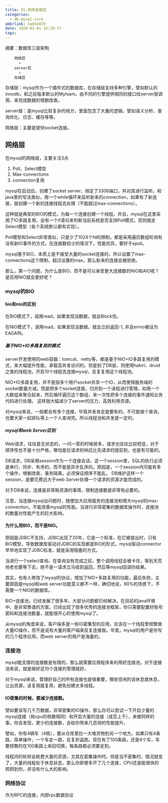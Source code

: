 ```yaml
---
title: 01-网络连接层
categories:
  - db-mysql-core
abbrlink: 3a03a839
date: 2020-02-01 16:20:17
tags:
---
```


摘要：数据库三层架构
``` text
    网络层
      ↓
    server层
      ↓
    存储层
```
存储层：mysql作为一个插件式的数据库，在存储层支持多种引擎，譬如默认的innodb，和之前版本默认的MyIsam。由不同的引擎提供相同的接口给server层调用，来完成数据的增删改查。

server层：是mysql比较复杂的地方，里面包含了大量的逻辑，譬如语义分析、查询优化、日志、缓存等等。

网络层：主要是提供socket连接。

<!--more-->

## 网络层

在mysql的网络层，主要关注3点

1. Poll、Select模型
2. Max-connections
3. connection复用

mysql在启动后，创建了socket server，绑定了3306端口，并对其进行监听。和java里的写法类似，用一个while循环来监听新来的connection，如果有了新连接，就创建一个新的连接线程去处理（不能超过max-connections）。

这种就是典型的BIO的模式，为每一个连接创建一个线程。并且，mysql在这里采用了IO多路复用，会有一个if语句来判断当前系统是否支持Poll模式，否则就走Select模型（各个系统默认都有实现）。

Poll模型和Select非常类似，只是少了1024个fd的限制，都是采用遍历数组轮询有没有新IO事件的方式，在连接数较少的情况下，性能优异，要好于epoll。

mysql基于BIO，本质上是不接受大量的socket连接的，所以设置了max-connections这个限制，超过设置的max，那么新来的连接会被拒绝。

那么，第一个问题，为什么是BIO，而不是可以承受更大连接数的NIO和AIO呢？是否用NIO就会更好呢？

### mysql的BIO

#### bio和nio的区别

在BIO模式下，调用read，如果发现没数据，就会Block住。

在NIO模式下，调用read，如果发现没数据，就会立刻返回-1, 并且errno被设为EAGAIN。

##### 基于NIO+IO多路复用的模式

server开发使用的web容器：tomcat、netty等，都是基于NIO+IO多路复用的模式，来大幅提升性能，承载高并发访问的。但是到了DB层，则使用hakiri、druid之类的线程池，开启10个线程去连接mysql，反复复用这个线程池。

NIO+IO多路复用，并不是指多个用户socket共享一个IO，从而使得服务端的socket数量大减。而是把多个socket连接，归并到一个进程进行管理，如用一个大数组来聚合起来，然后循环遍历这个数组，来一次性把多个连接的事件通知业务代码进行处理。
这样就大幅减少了server的压力，高效利用资源。

对mysql来说，一般都会有多个连接，毕竟并发肯定是要有的。不可能做个查询，也要大家一起排队等上一个人查询完。所以线程池和并发是一定的。

##### mysql和web Server区别

Web请求，往往是无状态的，一问一答的时候居多，请求也往往比较短促，对于顺序性也不是十分严格，哪怕是后请求的响应比先请求的提前到，也是有可能的。

DB请求，DB采用session作为一个连接会话，这一个session里，SQL的执行必须是串行、同步、有序的，而不能是异步乱序的。原因是，一个session内可能有多个操作，增删改查、事务隔离，必须保证顺序不能乱。
DB维护这样一个session，是要花费远大于web Server处理一个请求的资源才能完成的。

对于DB来说，连接是非常耗资源的事情，限制连接数是非常有必要的。

注意，当连接mysql出问题时，随便加大应用服务的连接池和增大mysql的max-connection。不能改善mysql的性能。当进行非常密集的数据库操作时，连接池的数量对性能产生的巨大影响。

#### 为什么用BIO，而不是NIO。

原因是JDBC不支持，JDBC出现了20年，它是一个标准，在它被提出时，只有BIO模型，导致数据库驱动对JDBC的实现都是BIO的形式，mysql驱动connector早早地实现了JDBC标准，就是采用阻塞的方式。

当进行一个select查询，在查询没有完成之前，整个调用线程会被卡住，等到天荒地老也要等下去，绝不是一请求立马收到返回，然后等mysql回调你结果。

其实，也有人修改了mysql的协议，增加了NIO+多路复用的功能，最后失败，主要原因是mysql和web server功能意义都不一样，确切地说，90%的场景下，不需要一个NIO的数据库。

BIO+连接池，已经发展了很多年，大部分问题都已经解决，在目前的java环境中，是非常靠谱的方案。已经出现了很多优秀的连接池框架，你只需要配置好账号密码和连接池数量，就能很开心的使用mysql了。

从mysql的角度来说，客户端多是一些IO密集型的应用，应该在一个线程里频繁做大量IO操作，而不是说有大量的客户端来反复连接我。毕竟，mysql的用户是你写的几个程序应用，而web server的用户是海量的。

### 连接池

mysql能支撑的连接数是有限的，那么就需要应用程序来利用好连接池。对于连接池来说，就是做好这10个连接的管理就好。

对于mysql来说，管理好自己的所有连接也是很重要，哪些空闲的该休息就休息，让出资源，该复用就复用，避免创建太多线程。

#### IO密集的时候，要减少连接数。

譬如要读写几千万数据，非常密集的IO操作，那么你可以尝试一下开启少量的mysql连接（和cpu的核数相同）和开启大量的连接（成百上千），来做同样的事。你会发现，更少的连接数，会给你带来几百倍的性能提升。

譬如，你有4辆车（4核），要从仓库里拉一大堆货物到另一个地方。如果只有4条路，简单操作，一个车走一路，反复折返跑。现在有了100条路，还是4个车，车要频繁的在100条路上来回切换，每条路都必须要走到。

线程间的轮转会耗费大量的资源，尤其在密集操作时。但是当不密集时，情况就变了，大量的线程处于休息状态，那么你即便多开了几个连接，CPU还是能很快的照顾到你，并没有什么大的影响。

### 网络协议
作为RPC的连接，内部rpc数据协议

 







